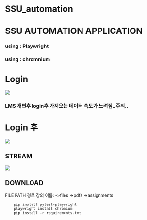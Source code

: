 # SSU_automation
<h1>SSU AUTOMATION APPLICATION</h1>
<h3>using : Playwright</h3>
<h3>using : chromnium</h3>

<h1>Login</h1>
<image src=https://user-images.githubusercontent.com/40743105/225222917-274d839c-bb57-4685-9e4b-b1bd12a1b4bb.png >
<h3>LMS 개편후 login후 가져오는 데이터 속도가 느려짐..주의..</h3>
<h1>Login 후</h1>
<image src=https://user-images.githubusercontent.com/40743105/225223324-317df9bf-5fb7-4130-8e80-d7ee5680a541.png>

<h2>STREAM</h2>
<image src=https://user-images.githubusercontent.com/40743105/225223623-af9fcc29-de53-4e4c-920f-a8a4799180ba.png>

<h2>DOWNLOAD</h2>
FILE PATH 경로
강의 이름:
    ->files
    ->pdfs
    ->assignments

```
    pip install pytest-playwright
    playwright install chromium
    pip install -r requirements.txt
```
